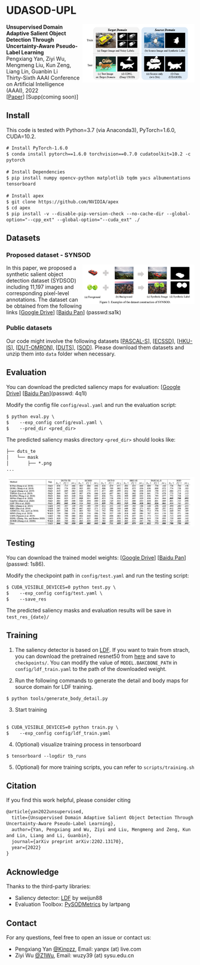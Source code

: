 # UDASOD-UPL
<img align="right" src="fig/intro.png" width="300px">

**Unsupervised Domain Adaptive Salient Object Detection Through Uncertainty-Aware Pseudo-Label Learning** <br />
Pengxiang Yan, Ziyi Wu, Mengmeng Liu,  Kun Zeng, Liang Lin, Guanbin Li <br />
Thirty-Sixth AAAI Conference on Artificial Intelligence (AAAI), 2022 <br />
\[[Paper](https://arxiv.org/abs/2202.13170)\] [Supp(coming soon)]

## Install

This code is tested with Python=3.7 (via Anaconda3), PyTorch=1.6.0, CUDA=10.2.

```
# Install PyTorch-1.6.0
$ conda install pytorch==1.6.0 torchvision==0.7.0 cudatoolkit=10.2 -c pytorch

# Install Dependencies
$ pip install numpy opencv-python matplotlib tqdm yacs albumentations tensorboard

# Install apex
$ git clone https://github.com/NVIDIA/apex
$ cd apex
$ pip install -v --disable-pip-version-check --no-cache-dir --global-option="--cpp_ext" --global-option="--cuda_ext" ./
```

## Datasets
### Proposed dataset - SYNSOD
<img align="right" src="fig/synsod.png" width="300px">

In this paper, we proposed a synthetic salient object detection dataset (SYDSOD) including 11,197 images and corresponding pixel-level annotations. The dataset can be obtained from the following links \[[Google Drive](https://drive.google.com/file/d/1x3u-4Wn0t-OwMTbbJyowWqNdHk8jcXUd/view?usp=sharing)\] \[[Baidu Pan](https://pan.baidu.com/s/127VoLupPmVM3M2lGcmjiiA)\] (passwd:sa1k)


### Public datasets
Our code might involve the following datasets \[[PASCAL-S](http://cbi.gatech.edu/salobj/)\], \[[ECSSD](http://www.cse.cuhk.edu.hk/leojia/projects/hsaliency/dataset.html)\], \[[HKU-IS](https://i.cs.hku.hk/~gbli/deep_saliency.html)\], \[[DUT-OMRON](http://saliencydetection.net/dut-omron/)\], \[[DUTS](http://saliencydetection.net/duts/)\], \[[SOD](https://github.com/lartpang/awesome-segmentation-saliency-dataset#sod)\]. Please download them datasets and unzip them into `data` folder when necessary.

## Evaluation 

You can download the predicted saliency maps for evaluation: \[[Google Drive](https://drive.google.com/file/d/1-ZmOvW4Djo3Ej1XLcDR1VgEdWGfsYD-A/view?usp=sharing)\] \[[Baidu Pan](https://pan.baidu.com/s/1n4Y5PuaRZOwR7Zk3d4EsUA)\](passwd: 4q1l)

Modify the config file `config/eval.yaml` and run the evaluation script:
```shell 
$ python eval.py \
$    --exp_config config/eval.yaml \
$    --pred_dir <pred_dir>
```
The predicted saliency masks directory `<pred_dir>` should looks like:
```
├── duts_te
│   └── mask
│       ├── *.png
...
```
![table](fig/table.png)
## Testing
You can download the trained model weights: \[[Google Drive](https://drive.google.com/file/d/1Fu8swHTQqGYiQRM68DVavPIAw1TTKnII/view?usp=sharing)\] \[[Baidu Pan](https://pan.baidu.com/share/init?surl=D7SUbHCGatwHUSp61_LqPA)\](passwd: 1s86).

Modify the checkpoint path in `config/test.yaml` and run the testing script:
```shell 
$ CUDA_VISIBLE_DEVICES=0 python test.py \
$    --exp_config config/test.yaml \
$    --save_res
```
The predicted saliency masks and evaluation results will be save in `test_res_{date}/`

## Training

1. The saliency detector is based on [LDF](https://github.com/weijun88/LDF). If you want to train from strach, you can download the pretrained resnet50 from [here](https://download.pytorch.org/models/resnet50-19c8e357.pth) and save to `checkpoints/`. You can modify the value of `MODEL.BAKCBONE_PATH` in `config/ldf_train.yaml` to the path of the downloaded weight.

2. Run the following commands to generate the detail and body maps for source domain for LDF training.
``` shell
$ python tools/generate_body_detail.py
```

3. Start training
```shell

$ CUDA_VISIBLE_DEVICES=0 python train.py \
$    --exp_config config/ldf_train.yaml

```

4. (Optional) visualize training process in tensorboard 

```
$ tensorboard --logdir tb_runs
```

5. (Optional) for more training scripts, you can refer to `scripts/training.sh`

## Citation
If you find this work helpful, please consider citing
```
@article{yan2022unsupervised,
  title={Unsupervised Domain Adaptive Salient Object Detection Through Uncertainty-Aware Pseudo-Label Learning},
  author={Yan, Pengxiang and Wu, Ziyi and Liu, Mengmeng and Zeng, Kun and Lin, Liang and Li, Guanbin},
  journal={arXiv preprint arXiv:2202.13170},
  year={2022}
}
```

## Acknowledge
Thanks to the third-party libraries:
* Saliency detector: [LDF](https://github.com/weijun88/LDF) by weijun88
* Evaluation Toolbox: [PySODMetrics](https://github.com/lartpang/PySODMetrics) by lartpang

## Contact
For any questions, feel free to open an issue or contact us:
* Pengxiang Yan [@Kinpzz](https://github.com/Kinpzz), Email: yanpx (at) live.com
* Ziyi Wu [@Z1Wu](https://github.com/Z1Wu), Email: wuzy39 (at) sysu.edu.cn


